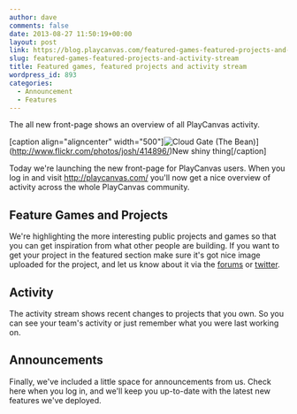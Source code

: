 ```yaml
---
author: dave
comments: false
date: 2013-08-27 11:50:19+00:00
layout: post
link: https://blog.playcanvas.com/featured-games-featured-projects-and-activity-stream/
slug: featured-games-featured-projects-and-activity-stream
title: Featured games, featured projects and activity stream
wordpress_id: 893
categories:
  - Announcement
  - Features
---
```


The all new front-page shows an overview of all PlayCanvas activity.

[caption align="aligncenter" width="500"]![Cloud Gate (The Bean)](http://farm1.staticflickr.com/1/414896_925f2c7a1c.jpg)](http://www.flickr.com/photos/josh/414896/)New shiny thing[/caption]

Today we're launching the new front-page for PlayCanvas users. When you log in and visit http://playcanvas.com/ you'll now get a nice overview of activity across the whole PlayCanvas community.

## Feature Games and Projects

We're highlighting the more interesting public projects and games so that you can get inspiration from what other people are building. If you want to get your project in the featured section make sure it's got nice image uploaded for the project, and let us know about it via the [forums](http://forum.playcanvas.com) or [twitter](http://twitter.com/playcanvas).

## Activity

The activity stream shows recent changes to projects that you own. So you can see your team's activity or just remember what you were last working on.

## Announcements

Finally, we've included a little space for announcements from us. Check here when you log in, and we'll keep you up-to-date with the latest new features we've deployed.
